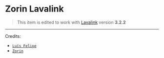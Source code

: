 # Zorin Lavalink

> This item is edited to work with [Lavalink](https://github.com/Frederikam/Lavalink) version **3.2.2**
---

Credits:
- [`Luís Felipe`](https://github.com/LuisFelip3)
- [`Zorin`](https://github.com/ZorinMusic)
